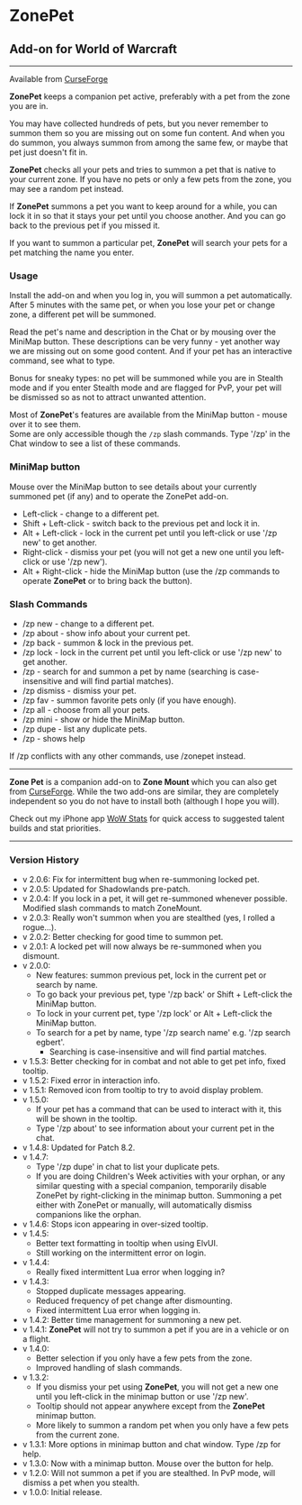 # ZonePet

## Add-on for World of Warcraft

---

Available from [CurseForge](https://wow.curseforge.com/projects/zonepet)

**ZonePet** keeps a companion pet active, preferably with a pet from the zone you are in.

You may have collected hundreds of pets, but you never remember to summon them so you are missing out on some fun content. And when you do summon, you always summon from among the same few, or maybe that pet just doesn't fit in.

**ZonePet** checks all your pets and tries to summon a pet that is native to your current zone.
If you have no pets or only a few pets from the zone, you may see a random pet instead.

If **ZonePet** summons a pet you want to keep around for a while, you can lock it in so that it stays your pet until you choose another. And you can go back to the previous pet if you missed it.

If you want to summon a particular pet, **ZonePet** will search your pets for a pet matching the name you enter.

### Usage

Install the add-on and when you log in, you will summon a pet automatically. After 5 minutes with the same pet, or when you lose your pet or change zone, a different pet will be summoned.

Read the pet's name and description in the Chat or by mousing over the MiniMap button. These descriptions can be very funny - yet another way we are missing out on some good content. And if your pet has an interactive command, see what to type.

Bonus for sneaky types: no pet will be summoned while you are in Stealth mode and if you enter Stealth mode and are flagged for PvP, your pet will be dismissed so as not to attract unwanted attention.

Most of **ZonePet**'s features are available from the MiniMap button - mouse over it to see them.  
Some are only accessible though the `/zp` slash commands. Type '/zp' in the Chat window to see a list of these commands.

### MiniMap button

Mouse over the MiniMap button to see details about your currently summoned pet (if any) and to operate the ZonePet add-on.

- Left-click - change to a different pet.
- Shift + Left-click - switch back to the previous pet and lock it in.
- Alt + Left-click - lock in the current pet until you left-click or use '/zp new' to get another.
- Right-click - dismiss your pet (you will not get a new one until you left-click or use '/zp new').
- Alt + Right-click - hide the MiniMap button (use the /zp commands to operate **ZonePet** or to bring back the button).

### Slash Commands

- /zp new - change to a different pet.
- /zp about - show info about your current pet.
- /zp back - summon & lock in the previous pet.
- /zp lock - lock in the current pet until you left-click or use '/zp new' to get another.
- /zp <name> - search for and summon a pet by name (searching is case-insensitive and will find partial matches).
- /zp dismiss - dismiss your pet.
- /zp fav - summon favorite pets only (if you have enough).
- /zp all - choose from all your pets.
- /zp mini - show or hide the MiniMap button.
- /zp dupe - list any duplicate pets.
- /zp - shows help

If /zp conflicts with any other commands, use /zonepet instead.

---

**Zone Pet** is a companion add-on to **Zone Mount** which you can also get from [CurseForge](https://wow.curseforge.com/projects/ZoneMount). While the two add-ons are similar, they are completely independent so you do not have to install both (although I hope you will).

Check out my iPhone app [WoW Stats](https://itunes.apple.com/app/wow-stats/id1364247768) for quick access to suggested talent builds and stat priorities.

---

### Version History

- v 2.0.6: Fix for intermittent bug when re-summoning locked pet.
- v 2.0.5: Updated for Shadowlands pre-patch.
- v 2.0.4: If you lock in a pet, it will get re-summoned whenever possible. Modified slash commands to match ZoneMount.
- v 2.0.3: Really won't summon when you are stealthed (yes, I rolled a rogue...).
- v 2.0.2: Better checking for good time to summon pet.
- v 2.0.1: A locked pet will now always be re-summoned when you dismount.
- v 2.0.0:
  - New features: summon previous pet, lock in the current pet or search by name.
  - To go back your previous pet, type '/zp back' or Shift + Left-click the MiniMap button.
  - To lock in your current pet, type '/zp lock' or Alt + Left-click the MiniMap button.
  - To search for a pet by name, type '/zp search name' e.g. '/zp search egbert'.
    - Searching is case-insensitive and will find partial matches.
- v 1.5.3: Better checking for in combat and not able to get pet info, fixed tooltip.
- v 1.5.2: Fixed error in interaction info.
- v 1.5.1: Removed icon from tooltip to try to avoid display problem.
- v 1.5.0:
  - If your pet has a command that can be used to interact with it, this will be shown in the tooltip.
  - Type '/zp about' to see information about your current pet in the chat.
- v 1.4.8: Updated for Patch 8.2.
- v 1.4.7:
  - Type '/zp dupe' in chat to list your duplicate pets.
  - If you are doing Children's Week activities with your orphan, or any similar questing with a special companion, temporarily disable ZonePet by right-clicking in the minimap button. Summoning a pet either with ZonePet or manually, will automatically dismiss companions like the orphan.
- v 1.4.6: Stops icon appearing in over-sized tooltip.
- v 1.4.5:
  - Better text formatting in tooltip when using ElvUI.
  - Still working on the intermittent error on login.
- v 1.4.4:
  - Really fixed intermittent Lua error when logging in?
- v 1.4.3:
  - Stopped duplicate messages appearing.
  - Reduced frequency of pet change after dismounting.
  - Fixed intermittent Lua error when logging in.
- v 1.4.2: Better time management for summoning a new pet.
- v 1.4.1: **ZonePet** will not try to summon a pet if you are in a vehicle or on a flight.
- v 1.4.0:
  - Better selection if you only have a few pets from the zone.
  - Improved handling of slash commands.
- v 1.3.2:
  - If you dismiss your pet using **ZonePet**, you will not get a new one until you left-click in the minimap button or use '/zp new'.
  - Tooltip should not appear anywhere except from the **ZonePet** minimap button.
  - More likely to summon a random pet when you only have a few pets from the current zone.
- v 1.3.1: More options in minimap button and chat window. Type /zp for help.
- v 1.3.0: Now with a minimap button. Mouse over the button for help.
- v 1.2.0: Will not summon a pet if you are stealthed. In PvP mode, will dismiss a pet when you stealth.
- v 1.0.0: Initial release.
